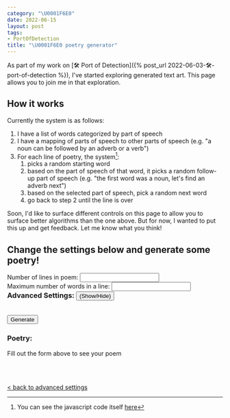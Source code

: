 ```yaml
---
category: "\U0001F6E0️"
date: 2022-06-15
layout: post
tags:
- PortOfDetection
title: "\U0001F6E0️ poetry generator"
---
```


As part of my work on [🛠️ Port of Detection]({% post_url 2022-06-03-🛠️-port-of-detection %}), I've started exploring generated text art. This page allows you to join me in that exploration.
## How it works
Currently the system is as follows:
1. I have a list of words categorized by part of speech
2. I have a mapping of parts of speech to other parts of speech (e.g. "a noun can be followed by an adverb or a verb")
3. For each line of poetry, the system[^1]:
	1. picks a random starting word
	2. based on the part of speech of that word, it picks a random follow-up part of speech (e.g. "the first word was a noun, let's find an adverb next")
	3. based on the selected part of speech, pick a random next word
	4. go back to step 2 until the line is over

[^1]: You can see the javascript code itself [here](/assets/js/poetry_generator.js)

Soon, I'd like to surface different controls on this page to allow you to surface better algorithms than the one above. But for now, I wanted to put this up and get feedback. Let me know what you think!

## Change the settings below and generate some poetry!
<script type='text/javascript' src="/assets/js/poetry_generator.js"></script>
<script>
	let num_lines;
	let max_words;
	function getParameters() {
		let paramString = urlString.split('?')[1];
		let queryString = new URLSearchParams(paramString);
		for(let pair of queryString.entries()) {
			console.log("Key is:" + pair[0]);
			console.log("Value is:" + pair[1]);
		}
	}
</script>
<form action="#" onsubmit="onSubmit(); return false;">
	<label for="num_lines">Number of lines in poem:</label>
	<input type="number" id="num_lines" name="num_lines">
	<br/>
	<label for="max_line_length">Maximum number of words in a line:</label>
	<input type="number" id="max_line_length" name="max_line_length">
	<br/>
	<div><h3 style="display: inline">Advanced Settings:</h3> <button style="display: inline" type="button" onclick="return showOrHideAdvanced()">(Show/Hide)</button></div>
	<div id="advanced_settings" style="display: none">
		<p>The algorithm picks words based on parts of speech as shown by the table below. (e.g. an adverb can be followed by another adverb or a verb, etc). You can add and remove parts of speech from the table below and then hit generate to change how the algorithm picks words. For examples for the parts of speech, see <a href="#pos_examples">here</a></p>
		<table id="interactive_pos_table"></table>
	</div>
	<br/><br/>
	<input type="submit" value="Generate"/>
</form>

<h3>Poetry:</h3>
<p id="poem">Fill out the form above to see your poem</p>
<br/>
<br/>
<div id="send_me_box" style="display: none">Like what you made?
<a id="send_me_link">Send Me Your Poem</a> or <a href="https://twitter.com/intent/tweet?via={{site.twitter_username}}&url={{ site.url | append: page.url | append: '?ref=twitter_share' | url_encode}}">tweet at me</a></div>

<a href="#advanced_settings">\< back to advanced settings</a>
<ul id="pos_examples"></ul>